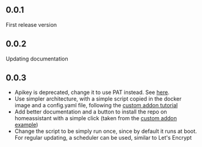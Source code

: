 ## 0.0.1

First release version

## 0.0.2

Updating documentation

## 0.0.3

- Apikey is deprecated, change it to use PAT instead. See [here](https://api.gandi.net/docs/authentication/).
- Use simpler architecture, with a simple script copied in the docker image and a config.yaml file, following the [custom addon tutorial](https://developers.home-assistant.io/docs/add-ons/tutorial/#the-runsh-file)
- Add better documentation and a button to install the repo on homeassistant with a simple click (taken from the [custom addon example](https://github.com/home-assistant/addons-example))
- Change the script to be simply run once, since by default it runs at boot. For regular updating, a scheduler can be used, similar to Let's Encrypt
